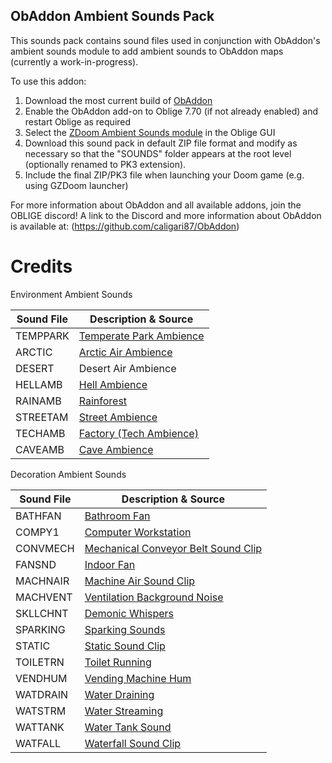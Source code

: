 ## ObAddon Ambient Sounds Pack

This sounds pack contains sound files used in conjunction with ObAddon's ambient sounds module to add ambient sounds to ObAddon maps (currently a work-in-progress).

To use this addon:

1. Download the most current build of [ObAddon](https://github.com/caligari87/ObAddon)
2. Enable the ObAddon add-on to Oblige 7.70 (if not already enabled) and restart Oblige as required
3. Select the [ZDoom Ambient Sounds module](https://github.com/caligari87/ObAddon/blob/master/src/modules/zdoom_frozsoul_sound.lua) in the Oblige GUI
4. Download this sound pack in default ZIP file format and modify as necessary so that the "SOUNDS" folder appears at the root level (optionally renamed to PK3 extension).
5. Include the final ZIP/PK3 file when launching your Doom game (e.g. using GZDoom launcher)

For more information about ObAddon and all available addons, join the OBLIGE discord!
A link to the Discord and more information about ObAddon is available at:
(https://github.com/caligari87/ObAddon)

# Credits

Environment Ambient Sounds

| Sound File | Description & Source |
| ---------- | -------------------- |
| TEMPPARK   | [Temperate Park Ambience](https://freesound.org/people/KToppMod/sounds/238184/) |
| ARCTIC     | [Arctic Air Ambience](https://freesound.org/people/cobratronik/sounds/117136/) |
| DESERT     | Desert Air Ambience |
| HELLAMB    | [Hell Ambience](https://freesound.org/people/Argitoth/sounds/108906/) |
| RAINAMB    | [Rainforest](http://soundbible.com/1818-Rainforest-Ambience.html) |
| STREETAM   | [Street Ambience](https://freesound.org/people/batman6661/sounds/179897/) |
| TECHAMB    | [Factory (Tech Ambience)](https://freesound.org/people/marjan83/sounds/202983/) |
| CAVEAMB    | [Cave Ambience](https://freesound.org/people/Kinoton/sounds/421826/)


Decoration Ambient Sounds

| Sound File | Description & Source |
| ---------- | -------------------- |
| BATHFAN    | [Bathroom Fan](https://freesound.org/people/deleted_user_7146007/sounds/383811/) |
| COMPY1     | [Computer Workstation](http://freesound.org/people/qubodup/sounds/212025) |
| CONVMECH   | [Mechanical Conveyor Belt Sound Clip](https://freesound.org/people/CaganCelik/sounds/465522/) |
| FANSND     | [Indoor Fan](https://freesound.org/people/calivintage/sounds/95705/) |
| MACHNAIR   | [Machine Air Sound Clip](https://freesound.org/people/duckduckpony/sounds/130520/) |
| MACHVENT   | [Ventilation Background Noise](http://soundbible.com/1508-Background-Noise.html) |
| SKLLCHNT   | [Demonic Whispers](https://forum.zdoom.org/viewtopic.php?t=30942) |
| SPARKING   | [Sparking Sounds](https://freesound.org/people/chipfork/sounds/52597/) |
| STATIC     | [Static Sound Clip](http://soundbible.com/149-Radio-Static.html) |
| TOILETRN   | [Toilet Running](http://soundbible.com/434-Water-Down-Gutter-3.html) |
| VENDHUM    | [Vending Machine Hum](https://freesound.org/people/portwain/sounds/261125/) |
| WATDRAIN   | [Water Draining](https://freesound.org/people/chris.t/sounds/444697/#) |
| WATSTRM    | [Water Streaming](http://soundbible.com/1444-Liquid.html) |
| WATTANK    | [Water Tank Sound](https://freesound.org/people/7778/sounds/197805/) |
| WATFALL    | [Waterfall Sound Clip](https://www.youtube.com/watch?v=_iEfr0Zxw_M) |
